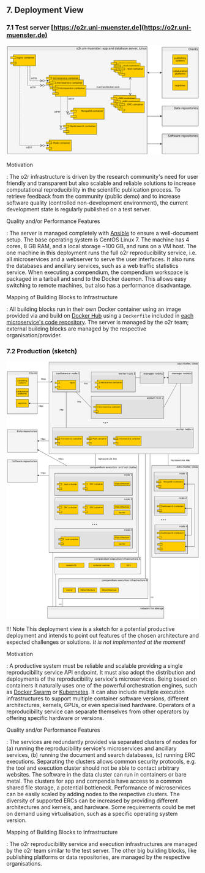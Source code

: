 ## 7. Deployment View

### 7.1 Test server [https://o2r.uni-muenster.de](https://o2r.uni-muenster.de)

[![deployment view test server](img/7.1-deployment-view-testserver.png)](img/7.1-deployment-view-testserver.png)

Motivation

:   The o2r infrastructure is driven by the research community's need for user friendly and transparent but also scalable and reliable solutions to increase computational reproducibility in the scientific publication process. To retrieve feedback from the community (public demo) and to increase software quality (controlled non-development environment), the current development state is regularly published on a test server.

Quality and/or Performance Features

:   The server is managed completely with [Ansible](https://www.ansible.com/) to ensure a well-document setup. The base operating system is CentOS Linux 7. The machine has 4 cores, 8 GB RAM, and a local storage ~100 GB, and runs on a VM host. The one machine in this deployment runs the full o2r reproducibility service, i.e. all microservices and a webserver to serve the user interfaces. It also runs the databases and ancillary services, such as a web traffic statistics service. When executing a compendium, the compendium workspace is packaged in a tarball and send to the Docker daemon. This allows easy switching to remote machines, but also has a performance disadvantage.

Mapping of Building Blocks to Infrastructure

:   All building blocks run in their own Docker container using an image provided via and build on [Docker Hub](https://hub.docker.com/r/o2rproject/) using a `Dockerfile` included in [each microservice's code repository](https://github.com/search?q=topic%3Amicroservice+org%3Ao2r-project+fork%3Atrue). The server is managed by the o2r team; external building blocks are managed by the respective organisation/provider.

### 7.2 Production (sketch)

[![deployment view test server](img/7.2-deployment-view-production-sketch.png)](img/7.2-deployment-view-production-sketch.png)

!!! Note
    This deployment view is a sketch for a potential productive deployment and intends to point out features of the chosen architecture and expected challenges or solutions.
    _It is not implemented at the moment!_

Motivation

:   A productive system must be reliable and scalable providing a single reproducibility service API endpoint. It must also adopt the distribution and deployments of the reproducibility service's microservices. Being based on containers it naturally uses one of the powerful orchestration engines, such as [Docker Swarm](https://docs.docker.com/engine/swarm) or [Kubernetes](http://kubernetes.io/). It can also include multiple execution infrastructures to support multiple container software versions, different architectures, kernels, GPUs, or even specialised hardware. Operators of a reproducibility service can separate themselves from other operators by offering specific hardware or versions.

Quality and/or Performance Features

:   The services are redundantly provided via separated clusters of nodes for (a) running the reproducibility service's microservices and ancillary services, (b) running the document and search databases, (c) running ERC executions. Separating the clusters allows common security protocols, e.g. the tool and execution cluster should not be able to contact arbitrary websites. The software in the data cluster can run in containers or bare metal. The clusters for app and compendia have access to a common shared file storage, a potential bottleneck. Performance of microservices can be easily scaled by adding nodes to the respective clusters. The diversity of supported ERCs can be increased by providing different architectures and kernels, and hardware. Some requirements could be met on demand using virtualisation, such as a specific operating system version.

Mapping of Building Blocks to Infrastructure

:   The o2r reproducibility service and execution infrastructures are managed by the o2r team similar to the test server. The other big building blocks, like publishing platforms or data repositories, are managed by the respective organisations.

